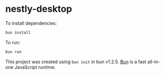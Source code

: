 # nestly-desktop

To install dependencies:

```bash
bun install
```

To run:

```bash
bun run 
```

This project was created using `bun init` in bun v1.2.5. [Bun](https://bun.sh) is a fast all-in-one JavaScript runtime.
